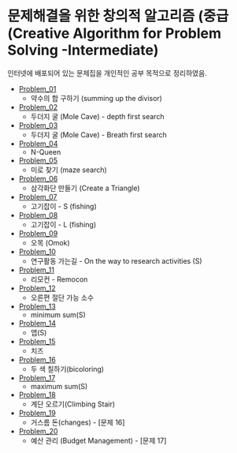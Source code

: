 문제해결을 위한 창의적 알고리즘 (중급 (Creative Algorithm for Problem Solving -Intermediate)
==========================================================================================

인터넷에 배포되어 있는 문제집을 개인적인 공부 목적으로 정리하였음.

* [Problem_01](https://github.com/heesoon/algorithm/tree/develop/Creative_algorithms_for_problem_solving_(intermediate)/Problem_01)
  * 약수의 합 구하기 (summing up the divisor)
* [Problem_02](https://github.com/heesoon/algorithm/tree/develop/Creative_algorithms_for_problem_solving_(intermediate)/Problem_02)
  * 두더지 굴 (Mole Cave) - depth first search
* [Problem_03](https://github.com/heesoon/algorithm/tree/develop/Creative_algorithms_for_problem_solving_(intermediate)/Problem_03)
  * 두더지 굴 (Mole Cave) - Breath first search
* [Problem_04](https://github.com/heesoon/algorithm/tree/develop/Creative_algorithms_for_problem_solving_(intermediate)/Problem_04)
  * N-Queen
* [Problem_05](https://github.com/heesoon/algorithm/tree/develop/Creative_algorithms_for_problem_solving_(intermediate)/Problem_05)
  * 미로 찾기 (maze search)
* [Problem_06](https://github.com/heesoon/algorithm/tree/develop/Creative_algorithms_for_problem_solving_(intermediate)/Problem_06)
  * 삼각화단 만들기 (Create a Triangle)
* [Problem_07](https://github.com/heesoon/algorithm/tree/develop/Creative_algorithms_for_problem_solving_(intermediate)/Problem_07)
  * 고기잡이 - S (fishing)
* [Problem_08](https://github.com/heesoon/algorithm/tree/develop/Creative_algorithms_for_problem_solving_(intermediate)/Problem_08)
  * 고기잡이 - L (fishing)
* [Problem_09](https://github.com/heesoon/algorithm/tree/develop/Creative_algorithms_for_problem_solving_(intermediate)/Problem_09)
  * 오목 (Omok)
* [Problem_10](https://github.com/heesoon/algorithm/tree/develop/Creative_algorithms_for_problem_solving_(intermediate)/Problem_10)
  * 연구활동 가는길 - On the way to research activities (S)
* [Problem_11](https://github.com/heesoon/algorithm/tree/develop/Creative_algorithms_for_problem_solving_(intermediate)/Problem_11)
  * 리모컨 - Remocon
* [Problem_12](https://github.com/heesoon/algorithm/tree/develop/Creative_algorithms_for_problem_solving_(intermediate)/Problem_12)
  * 오른편 절단 가능 소수
* [Problem_13](https://github.com/heesoon/algorithm/tree/develop/Creative_algorithms_for_problem_solving_(intermediate)/Problem_13)
  * minimum sum(S)
* [Problem_14](https://github.com/heesoon/algorithm/tree/develop/Creative_algorithms_for_problem_solving_(intermediate)/Problem_14)
  * 앱(S)
* [Problem_15](https://github.com/heesoon/algorithm/tree/develop/Creative_algorithms_for_problem_solving_(intermediate)/Problem_15)
  * 치즈
* [Problem_16](https://github.com/heesoon/algorithm/tree/develop/Creative_algorithms_for_problem_solving_(intermediate)/Problem_16)
  * 두 색 칠하기(bicoloring)
* [Problem_17](https://github.com/heesoon/algorithm/tree/develop/Creative_algorithms_for_problem_solving_(intermediate)/Problem_17)
  * maximum sum(S)
* [Problem_18](https://github.com/heesoon/algorithm/tree/develop/Creative_algorithms_for_problem_solving_(intermediate)/Problem_18)
  * 계단 오르기(Climbing Stair)
* [Problem_19](https://github.com/heesoon/algorithm/tree/develop/Creative_algorithms_for_problem_solving_(intermediate)/Problem_19)
  * 거스름 돈(changes) - [문제 16]
* [Problem_20](https://github.com/heesoon/algorithm/tree/develop/Creative_algorithms_for_problem_solving_(intermediate)/Problem_20)
  * 예산 관리 (Budget Management) - [문제 17]
